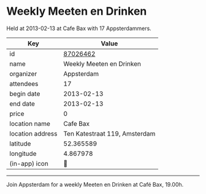 # Weekly Meeten en Drinken
Held at 2013-02-13 at Cafe Bax with 17 Appsterdammers.
        
|Key|Value
|---|---|
|id|[87026462](https://www.meetup.com/appsterdam/events/87026462/)|
|name|Weekly Meeten en Drinken|
|organizer|Appsterdam|
|attendees|17|
|begin date|2013-02-13|
|end date|2013-02-13|
|price|0|
|location name|Cafe Bax|
|location address|Ten Katestraat 119, Amsterdam|
|latitude|52.365589|
|longitude|4.867978|
|(in-app) icon|🍺|

---

Join Appsterdam for a weekly Meeten en Drinken at Café Bax, 19.00h.



